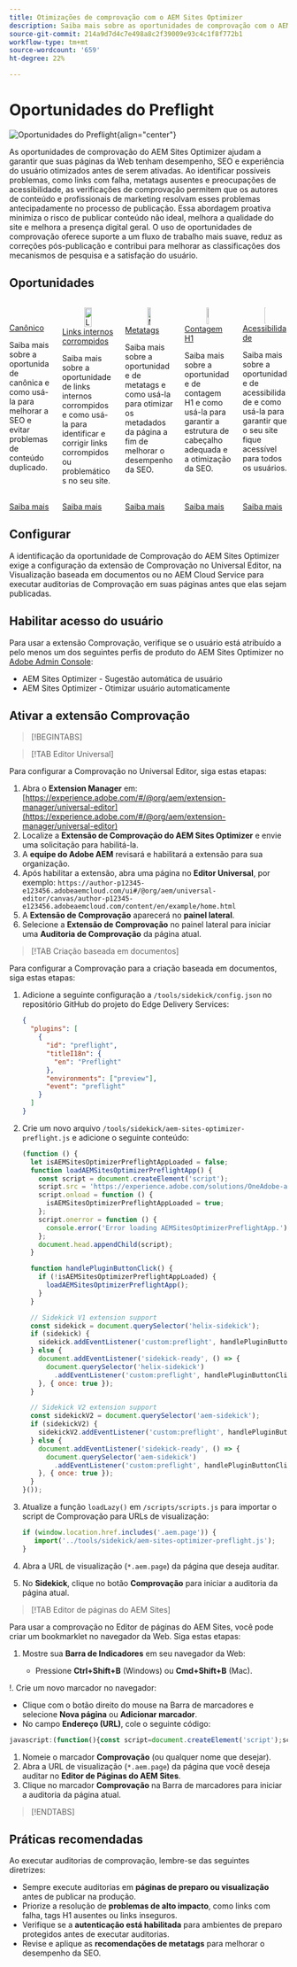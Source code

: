 ```yaml
---
title: Otimizações de comprovação com o AEM Sites Optimizer
description: Saiba mais sobre as oportunidades de comprovação com o AEM Sites Optimizer.
source-git-commit: 214a9d7d4c7e498a8c2f39009e93c4c1f8f772b1
workflow-type: tm+mt
source-wordcount: '659'
ht-degree: 22%

---
```



# Oportunidades do Preflight

![Oportunidades do Preflight](./assets/preflight/hero.png){align="center"}

As oportunidades de comprovação do AEM Sites Optimizer ajudam a garantir que suas páginas da Web tenham desempenho, SEO e experiência do usuário otimizados antes de serem ativadas. Ao identificar possíveis problemas, como links com falha, metatags ausentes e preocupações de acessibilidade, as verificações de comprovação permitem que os autores de conteúdo e profissionais de marketing resolvam esses problemas antecipadamente no processo de publicação. Essa abordagem proativa minimiza o risco de publicar conteúdo não ideal, melhora a qualidade do site e melhora a presença digital geral. O uso de oportunidades de comprovação oferece suporte a um fluxo de trabalho mais suave, reduz as correções pós-publicação e contribui para melhorar as classificações dos mecanismos de pesquisa e a satisfação do usuário.

## Oportunidades

<!-- CARDS

* ../documentation/opportunities/invalid-or-missing-metadata.md
  {title=Canonical}
  {image=../assets/common/card-link.png}
* ../documentation/opportunities/broken-internal-links.md
  {title=Broken Internal Links}
  {image=../assets/common/card-link.png}
* ../documentation/opportunities/invalid-or-missing-metadata.md
  {title=Metatags}
  {image=../assets/common/card-code.png}
* ../documentation/opportunities/invalid-or-missing-metadata.md
  {title=H1 count}
  {image=../assets/common/card-code.png}
* ../documentation/opportunities/accessibility-issues.md
  {title=Accessibility}
  {image=../assets/common/card-puzzle.png}

-->
<!-- START CARDS HTML - DO NOT MODIFY BY HAND -->
<div class="columns">
    <div class="column is-half-tablet is-half-desktop is-one-third-widescreen" aria-label="Canonical">
        <div class="card" style="height: 100%; display: flex; flex-direction: column; height: 100%;">
            <div class="card-image">
                <figure class="image x-is-16by9">
                    <a href="../documentation/opportunities/invalid-or-missing-metadata.md" title="Canônico" target="_blank" rel="referrer">
                        <img class="is-bordered-r-small" src="../assets/common/card-link.png" alt="Canônico"
                             style="width: 100%; aspect-ratio: 16 / 9; object-fit: cover; overflow: hidden; display: block; margin: auto;">
                    </a>
                </figure>
            </div>
            <div class="card-content is-padded-small" style="display: flex; flex-direction: column; flex-grow: 1; justify-content: space-between;">
                <div class="top-card-content">
                    <p class="headline is-size-6 has-text-weight-bold">
                        <a href="../documentation/opportunities/invalid-or-missing-metadata.md" target="_blank" rel="referrer" title="Canônico">Canônico</a>
                    </p>
                    <p class="is-size-6">Saiba mais sobre a oportunidade canônica e como usá-la para melhorar a SEO e evitar problemas de conteúdo duplicado.</p>
                </div>
                <a href="../documentation/opportunities/invalid-or-missing-metadata.md" target="_blank" rel="referrer" class="spectrum-Button spectrum-Button--outline spectrum-Button--primary spectrum-Button--sizeM" style="align-self: flex-start; margin-top: 1rem;">
                    <span class="spectrum-Button-label has-no-wrap has-text-weight-bold">Saiba mais</span>
                </a>
            </div>
        </div>
    </div>
    <div class="column is-half-tablet is-half-desktop is-one-third-widescreen" aria-label="Broken Internal Links">
        <div class="card" style="height: 100%; display: flex; flex-direction: column; height: 100%;">
            <div class="card-image">
                <figure class="image x-is-16by9">
                    <a href="../documentation/opportunities/broken-internal-links.md" title="Links internos corrompidos" target="_blank" rel="referrer">
                        <img class="is-bordered-r-small" src="../assets/common/card-link.png" alt="Links internos corrompidos"
                             style="width: 100%; aspect-ratio: 16 / 9; object-fit: cover; overflow: hidden; display: block; margin: auto;">
                    </a>
                </figure>
            </div>
            <div class="card-content is-padded-small" style="display: flex; flex-direction: column; flex-grow: 1; justify-content: space-between;">
                <div class="top-card-content">
                    <p class="headline is-size-6 has-text-weight-bold">
                        <a href="../documentation/opportunities/broken-internal-links.md" target="_blank" rel="referrer" title="Links internos corrompidos">Links internos corrompidos</a>
                    </p>
                    <p class="is-size-6">Saiba mais sobre a oportunidade de links internos corrompidos e como usá-la para identificar e corrigir links corrompidos ou problemáticos no seu site.</p>
                </div>
                <a href="../documentation/opportunities/broken-internal-links.md" target="_blank" rel="referrer" class="spectrum-Button spectrum-Button--outline spectrum-Button--primary spectrum-Button--sizeM" style="align-self: flex-start; margin-top: 1rem;">
                    <span class="spectrum-Button-label has-no-wrap has-text-weight-bold">Saiba mais</span>
                </a>
            </div>
        </div>
    </div>
    <div class="column is-half-tablet is-half-desktop is-one-third-widescreen" aria-label="Metatags">
        <div class="card" style="height: 100%; display: flex; flex-direction: column; height: 100%;">
            <div class="card-image">
                <figure class="image x-is-16by9">
                    <a href="../documentation/opportunities/invalid-or-missing-metadata.md" title="Metatags" target="_blank" rel="referrer">
                        <img class="is-bordered-r-small" src="../assets/common/card-code.png" alt="Metatags"
                             style="width: 100%; aspect-ratio: 16 / 9; object-fit: cover; overflow: hidden; display: block; margin: auto;">
                    </a>
                </figure>
            </div>
            <div class="card-content is-padded-small" style="display: flex; flex-direction: column; flex-grow: 1; justify-content: space-between;">
                <div class="top-card-content">
                    <p class="headline is-size-6 has-text-weight-bold">
                        <a href="../documentation/opportunities/invalid-or-missing-metadata.md" target="_blank" rel="referrer" title="Metatags">Metatags</a>
                    </p>
                    <p class="is-size-6">Saiba mais sobre a oportunidade de metatags e como usá-la para otimizar os metadados da página a fim de melhorar o desempenho da SEO.</p>
                </div>
                <a href="../documentation/opportunities/invalid-or-missing-metadata.md" target="_blank" rel="referrer" class="spectrum-Button spectrum-Button--outline spectrum-Button--primary spectrum-Button--sizeM" style="align-self: flex-start; margin-top: 1rem;">
                    <span class="spectrum-Button-label has-no-wrap has-text-weight-bold">Saiba mais</span>
                </a>
            </div>
        </div>
    </div>
    <div class="column is-half-tablet is-half-desktop is-one-third-widescreen" aria-label="H1 count">
        <div class="card" style="height: 100%; display: flex; flex-direction: column; height: 100%;">
            <div class="card-image">
                <figure class="image x-is-16by9">
                    <a href="../documentation/opportunities/invalid-or-missing-metadata.md" title="Contagem H1" target="_blank" rel="referrer">
                        <img class="is-bordered-r-small" src="../assets/common/card-code.png" alt="Contagem H1"
                             style="width: 100%; aspect-ratio: 16 / 9; object-fit: cover; overflow: hidden; display: block; margin: auto;">
                    </a>
                </figure>
            </div>
            <div class="card-content is-padded-small" style="display: flex; flex-direction: column; flex-grow: 1; justify-content: space-between;">
                <div class="top-card-content">
                    <p class="headline is-size-6 has-text-weight-bold">
                        <a href="../documentation/opportunities/invalid-or-missing-metadata.md" target="_blank" rel="referrer" title="Contagem H1">Contagem H1</a>
                    </p>
                    <p class="is-size-6">Saiba mais sobre a oportunidade de contagem H1 e como usá-la para garantir a estrutura de cabeçalho adequada e a otimização da SEO.</p>
                </div>
                <a href="../documentation/opportunities/invalid-or-missing-metadata.md" target="_blank" rel="referrer" class="spectrum-Button spectrum-Button--outline spectrum-Button--primary spectrum-Button--sizeM" style="align-self: flex-start; margin-top: 1rem;">
                    <span class="spectrum-Button-label has-no-wrap has-text-weight-bold">Saiba mais</span>
                </a>
            </div>
        </div>
    </div>
    <div class="column is-half-tablet is-half-desktop is-one-third-widescreen" aria-label="Accessibility">
        <div class="card" style="height: 100%; display: flex; flex-direction: column; height: 100%;">
            <div class="card-image">
                <figure class="image x-is-16by9">
                    <a href="../documentation/opportunities/accessibility-issues.md" title="Acessibilidade" target="_blank" rel="referrer">
                        <img class="is-bordered-r-small" src="../assets/common/card-puzzle.png" alt="Acessibilidade"
                             style="width: 100%; aspect-ratio: 16 / 9; object-fit: cover; overflow: hidden; display: block; margin: auto;">
                    </a>
                </figure>
            </div>
            <div class="card-content is-padded-small" style="display: flex; flex-direction: column; flex-grow: 1; justify-content: space-between;">
                <div class="top-card-content">
                    <p class="headline is-size-6 has-text-weight-bold">
                        <a href="../documentation/opportunities/accessibility-issues.md" target="_blank" rel="referrer" title="Acessibilidade">Acessibilidade</a>
                    </p>
                    <p class="is-size-6">Saiba mais sobre a oportunidade de acessibilidade e como usá-la para garantir que o seu site fique acessível para todos os usuários.</p>
                </div>
                <a href="../documentation/opportunities/accessibility-issues.md" target="_blank" rel="referrer" class="spectrum-Button spectrum-Button--outline spectrum-Button--primary spectrum-Button--sizeM" style="align-self: flex-start; margin-top: 1rem;">
                    <span class="spectrum-Button-label has-no-wrap has-text-weight-bold">Saiba mais</span>
                </a>
            </div>
        </div>
    </div>

</div>
<!-- END CARDS HTML - DO NOT MODIFY BY HAND -->

## Configurar

A identificação da oportunidade de Comprovação do AEM Sites Optimizer exige a configuração da extensão de Comprovação no Universal Editor, na Visualização baseada em documentos ou no AEM Cloud Service para executar auditorias de Comprovação em suas páginas antes que elas sejam publicadas.

## Habilitar acesso do usuário

Para usar a extensão Comprovação, verifique se o usuário está atribuído a pelo menos um dos seguintes perfis de produto do AEM Sites Optimizer no [Adobe Admin Console](https://adminconsole.adobe.com):

* AEM Sites Optimizer - Sugestão automática de usuário
* AEM Sites Optimizer - Otimizar usuário automaticamente

## Ativar a extensão Comprovação

>[!BEGINTABS]

>[!TAB Editor Universal]

Para configurar a Comprovação no Universal Editor, siga estas etapas:

1. Abra o **Extension Manager** em:
   [https://experience.adobe.com/#/@org/aem/extension-manager/universal-editor](https://experience.adobe.com/#/@org/aem/extension-manager/universal-editor)
1. Localize a **Extensão de Comprovação do AEM Sites Optimizer** e envie uma solicitação para habilitá-la.
1. A **equipe do Adobe AEM** revisará e habilitará a extensão para sua organização.
1. Após habilitar a extensão, abra uma página no **Editor Universal**, por exemplo:
   `https://author-p12345-e123456.adobeaemcloud.com/ui#/@org/aem/universal-editor/canvas/author-p12345-e123456.adobeaemcloud.com/content/en/example/home.html`
1. A **Extensão de Comprovação** aparecerá no **painel lateral**.
1. Selecione a **Extensão de Comprovação** no painel lateral para iniciar uma **Auditoria de Comprovação** da página atual.

>[!TAB Criação baseada em documentos]

Para configurar a Comprovação para a criação baseada em documentos, siga estas etapas:

1. Adicione a seguinte configuração a `/tools/sidekick/config.json` no repositório GitHub do projeto do Edge Delivery Services:

   ```json
   {
     "plugins": [
       {
         "id": "preflight",
         "titleI18n": {
           "en": "Preflight"
         },
         "environments": ["preview"],
         "event": "preflight"
       }
     ]
   }
   ```

1. Crie um novo arquivo `/tools/sidekick/aem-sites-optimizer-preflight.js` e adicione o seguinte conteúdo:

   ```javascript
   (function () {
     let isAEMSitesOptimizerPreflightAppLoaded = false;
     function loadAEMSitesOptimizerPreflightApp() {
       const script = document.createElement('script');
       script.src = 'https://experience.adobe.com/solutions/OneAdobe-aem-sites-optimizer-preflight-mfe/static-assets/resources/sidekick/client.js?source=plugin';
       script.onload = function () {
         isAEMSitesOptimizerPreflightAppLoaded = true;
       };
       script.onerror = function () {
         console.error('Error loading AEMSitesOptimizerPreflightApp.');
       };
       document.head.appendChild(script);
     }
   
     function handlePluginButtonClick() {
       if (!isAEMSitesOptimizerPreflightAppLoaded) {
         loadAEMSitesOptimizerPreflightApp();
       }
     }
   
     // Sidekick V1 extension support
     const sidekick = document.querySelector('helix-sidekick');
     if (sidekick) {
       sidekick.addEventListener('custom:preflight', handlePluginButtonClick);
     } else {
       document.addEventListener('sidekick-ready', () => {
         document.querySelector('helix-sidekick')
           .addEventListener('custom:preflight', handlePluginButtonClick);
       }, { once: true });
     }
   
     // Sidekick V2 extension support
     const sidekickV2 = document.querySelector('aem-sidekick');
     if (sidekickV2) {
       sidekickV2.addEventListener('custom:preflight', handlePluginButtonClick);
     } else {
       document.addEventListener('sidekick-ready', () => {
         document.querySelector('aem-sidekick')
           .addEventListener('custom:preflight', handlePluginButtonClick);
       }, { once: true });
     }
   }());
   ```

1. Atualize a função `loadLazy()` em `/scripts/scripts.js` para importar o script de Comprovação para URLs de visualização:

   ```javascript
   if (window.location.href.includes('.aem.page')) {
      import('../tools/sidekick/aem-sites-optimizer-preflight.js');
   }
   ```

1. Abra a URL de visualização (`*.aem.page`) da página que deseja auditar.
1. No **Sidekick**, clique no botão **Comprovação** para iniciar a auditoria da página atual.

>[!TAB Editor de páginas do AEM Sites]

Para usar a comprovação no Editor de páginas do AEM Sites, você pode criar um bookmarklet no navegador da Web. Siga estas etapas:

1. Mostre sua **Barra de Indicadores** em seu navegador da Web:

   * Pressione **Ctrl+Shift+B** (Windows) ou **Cmd+Shift+B** (Mac).

!. Crie um novo marcador no navegador:

* Clique com o botão direito do mouse na Barra de marcadores e selecione **Nova página** ou **Adicionar marcador**.
* No campo **Endereço (URL)**, cole o seguinte código:

```javascript
javascript:(function(){const script=document.createElement('script');script.src='https://experience.adobe.com/solutions/OneAdobe-aem-sites-optimizer-preflight-mfe/static-assets/resources/sidekick/client.js?source=bookmarklet&target-source=aem-cloud-service';document.head.appendChild(script);})();
```

1. Nomeie o marcador **Comprovação** (ou qualquer nome que desejar).
1. Abra a URL de visualização (`*.aem.page`) da página que você deseja auditar no **Editor de Páginas do AEM Sites**.
1. Clique no marcador **Comprovação** na Barra de marcadores para iniciar a auditoria da página atual.

>[!ENDTABS]

## Práticas recomendadas

Ao executar auditorias de comprovação, lembre-se das seguintes diretrizes:

* Sempre execute auditorias em **páginas de preparo ou visualização** antes de publicar na produção.
* Priorize a resolução de **problemas de alto impacto**, como links com falha, tags H1 ausentes ou links inseguros.
* Verifique se a **autenticação está habilitada** para ambientes de preparo protegidos antes de executar auditorias.
* Revise e aplique as **recomendações de metatags** para melhorar o desempenho da SEO.
